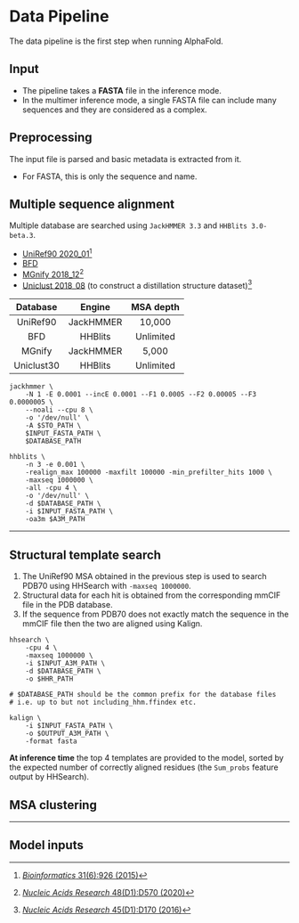 # Data Pipeline

The data pipeline is the first step when running AlphaFold.

## Input

- The pipeline takes a **FASTA** file in the inference mode.
- In the multimer inference mode, a single FASTA file can include many sequences and they are considered as a complex.

## Preprocessing

The input file is parsed and basic metadata is extracted from it.

- For FASTA, this is only the sequence and name.

## Multiple sequence alignment

Multiple database are searched using `JackHMMER 3.3` and `HHBlits 3.0-beta.3`.

- [UniRef90 2020_01](https://ftp.ebi.ac.uk/pub/databases/uniprot/previous_releases/release-2020_01/uniref/)[^uniref]
- [BFD](https://bfd.mmseqs.com)
- [MGnify 2018_12](https://ftp.ebi.ac.uk/pub/databases/metagenomics/peptide_database/2018_12/)[^mgnify]
- [Uniclust 2018_08](https://wwwuser.gwdg.de/~compbiol/uniclust/2018_08/) (to construct a distillation structure dataset)[^uniclust]

[^uniref]: [*Bioinformatics* 31(6):926 (2015)](https://doi.org/10.1093/bioinformatics/btu739)
[^mgnify]: [*Nucleic Acids Research* 48(D1):D570 (2020)](https://doi.org/10.1093/nar/gkz1035)
[^uniclust]: [*Nucleic Acids Research* 45(D1):D170 (2016)](https://doi.org/10.1093/nar/gkw1081)

|  Database  |   Engine  | MSA depth |
|:----------:|:---------:|:---------:|
|  UniRef90  | JackHMMER |   10,000  |
|     BFD    |  HHBlits  | Unlimited |
|   MGnify   | JackHMMER |   5,000   |
| Uniclust30 |  HHBlits  | Unlimited |

```{sh}
jackhmmer \
    -N 1 -E 0.0001 --incE 0.0001 --F1 0.0005 --F2 0.00005 --F3 0.0000005 \
    --noali --cpu 8 \
    -o '/dev/null' \
    -A $STO_PATH \
    $INPUT_FASTA_PATH \
    $DATABASE_PATH

hhblits \
    -n 3 -e 0.001 \
    -realign_max 100000 -maxfilt 100000 -min_prefilter_hits 1000 \
    -maxseq 1000000 \
    -all -cpu 4 \
    -o '/dev/null' \
    -d $DATABASE_PATH \
    -i $INPUT_FASTA_PATH \
    -oa3m $A3M_PATH
```

---

## Structural template search

1. The UniRef90 MSA obtained in the previous step is used to search PDB70 using HHSearch with `-maxseq 1000000`.
1. Structural data for each hit is obtained from the corresponding mmCIF file in the PDB database.
1. If the sequence from PDB70 does not exactly match the sequence in the mmCIF file then the two are aligned using Kalign.

```{sh}
hhsearch \
    -cpu 4 \
    -maxseq 1000000 \
    -i $INPUT_A3M_PATH \
    -d $DATABASE_PATH \
    -o $HHR_PATH

# $DATABASE_PATH should be the common prefix for the database files
# i.e. up to but not including_hhm.ffindex etc.

kalign \
    -i $INPUT_FASTA_PATH \
    -o $OUTPUT_A3M_PATH \
    -format fasta
```

**At inference time** the top 4 templates are provided to the model, sorted by the expected number of correctly aligned residues (the `Sum_probs` feature output by HHSearch).

## MSA clustering

---

## Model inputs
